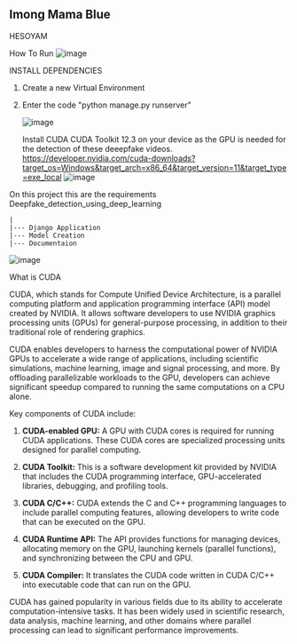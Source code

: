 ## Imong Mama Blue
HESOYAM

How To Run
![image](https://github.com/nile-xy/Real-Time-DeepFake-Detection-and-Mitigation/assets/99071836/7dc7def4-cdd6-4163-8ae0-65e24da578c6)

INSTALL DEPENDENCIES


1. Create a new Virtual Environment
2. Enter the code "python manage.py runserver"

   ![image](https://github.com/nile-xy/Real-Time-DeepFake-Detection-and-Mitigation/assets/99071836/fc1096b5-fdd7-4ca3-a198-e653382d61eb)

   Install CUDA CUDA Toolkit 12.3 on your device as the GPU is needed for the detection of these deeepfake videos.
   https://developer.nvidia.com/cuda-downloads?target_os=Windows&target_arch=x86_64&target_version=11&target_type=exe_local
   ![image](https://github.com/nile-xy/Real-Time-DeepFake-Detection-and-Mitigation/assets/99071836/c07cfcff-f3d2-4f05-b6b8-e5330b144075)

On this project this are the requirements 
Deepfake_detection_using_deep_learning
   
    |
    |--- Django Application
    |--- Model Creation
    |--- Documentaion

    
    
![image](https://github.com/nile-xy/Real-Time-DeepFake-Detection-and-Mitigation/assets/99071836/8f29e9c8-d7fd-4ac6-8d8e-3417dbfdf022)

What is CUDA

CUDA, which stands for Compute Unified Device Architecture, is a parallel computing platform and application programming interface (API) model created by NVIDIA. It allows software developers to use NVIDIA graphics processing units (GPUs) for general-purpose processing, in addition to their traditional role of rendering graphics.

CUDA enables developers to harness the computational power of NVIDIA GPUs to accelerate a wide range of applications, including scientific simulations, machine learning, image and signal processing, and more. By offloading parallelizable workloads to the GPU, developers can achieve significant speedup compared to running the same computations on a CPU alone.

Key components of CUDA include:

1. **CUDA-enabled GPU:** A GPU with CUDA cores is required for running CUDA applications. These CUDA cores are specialized processing units designed for parallel computing.

2. **CUDA Toolkit:** This is a software development kit provided by NVIDIA that includes the CUDA programming interface, GPU-accelerated libraries, debugging, and profiling tools.

3. **CUDA C/C++:** CUDA extends the C and C++ programming languages to include parallel computing features, allowing developers to write code that can be executed on the GPU.

4. **CUDA Runtime API:** The API provides functions for managing devices, allocating memory on the GPU, launching kernels (parallel functions), and synchronizing between the CPU and GPU.

5. **CUDA Compiler:** It translates the CUDA code written in CUDA C/C++ into executable code that can run on the GPU.

CUDA has gained popularity in various fields due to its ability to accelerate computation-intensive tasks. It has been widely used in scientific research, data analysis, machine learning, and other domains where parallel processing can lead to significant performance improvements.












